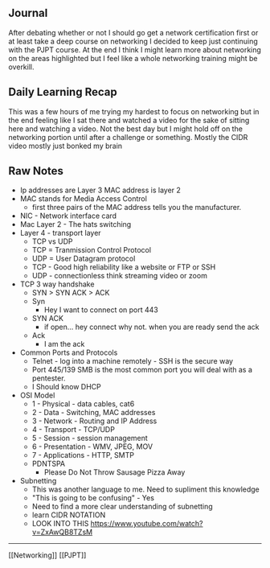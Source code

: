## Journal
After debating whether or not I should go get a network certification first or at least take a deep course on networking I decided to keep just continuing with the PJPT course. At the end I think I might learn more about networking on the areas highlighted but I feel like a whole networking training might be overkill.

## Daily Learning Recap

This was a few hours of me trying my hardest to focus on networking but in the end feeling like I sat there and watched a video for the sake of sitting here and watching a video. Not the best day but I might hold off on the networking portion until after a challenge or something. Mostly the CIDR video mostly just bonked my brain

## Raw Notes
- Ip addresses are Layer 3 MAC address is layer 2
- MAC stands for Media Access Control
	- first three pairs of the MAC address tells you the manufacturer.
- NIC - Network interface card
- Mac Layer 2 - The hats switching
- Layer 4 - transport layer
	- TCP vs UDP
	- TCP = Tranmission Control Protocol
	- UDP = User Datagram protocol
	- TCP - Good high reliability like a website or FTP or SSH
	- UDP - connectionless think streaming video or zoom
- TCP 3 way handshake
	- SYN > SYN ACK > ACK
	- Syn 
		- Hey I want to connect on port 443
	- SYN ACK
		- if open... hey connect why not. when you are ready send the ack
	- Ack
		- I am the ack
- Common Ports and Protocols
	- Telnet - log into a machine remotely - SSH is the secure way
	- Port 445/139 SMB is the most common port you will deal with as a pentester.
	- I Should know DHCP
- OSI Model 
	- 1 - Physical - data cables, cat6
	- 2 - Data - Switching, MAC addresses
	- 3 - Network - Routing and IP Address
	- 4 - Transport - TCP/UDP
	- 5 - Session - session management
	- 6 - Presentation - WMV, JPEG, MOV
	- 7 - Applications - HTTP, SMTP
	- PDNTSPA
		- Please Do Not Throw Sausage Pizza Away
- Subnetting
	- This was another language to me. Need to supliment this knowledge
	- "This is going to be confusing" - Yes
	- Need to find a more clear understanding of subnetting
	- learn CIDR NOTATION
	- LOOK INTO THIS https://www.youtube.com/watch?v=ZxAwQB8TZsM

---
[[Networking]] [[PJPT]] 